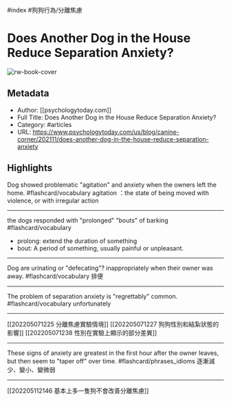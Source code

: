 #index #狗狗行為/分離焦慮 
# Does Another Dog in the House Reduce Separation Anxiety?

![rw-book-cover](https://readwise-assets.s3.amazonaws.com/static/images/article0.00998d930354.png)

## Metadata
- Author: [[psychologytoday.com]]
- Full Title: Does Another Dog in the House Reduce Separation Anxiety?
- Category: #articles
- URL: https://www.psychologytoday.com/us/blog/canine-corner/202111/does-another-dog-in-the-house-reduce-separation-anxiety

## Highlights
Dog showed problematic "agitation" and anxiety when the owners left the home. #flashcard/vocabulary 
agitation ：the state of being moved with violence, or with irregular action

---

the dogs responded with "prolonged" "bouts" of barking #flashcard/vocabulary 
- prolong: extend the duration of something
- bout: A period of something, usually painful or unpleasant.

---

Dog are urinating or "defecating"? inappropriately when their owner was away. #flashcard/vocabulary 
排便

---

The problem of separation anxiety is "regrettably" common. #flashcard/vocabulary 
unfortunately

---

[[202205071225 分離焦慮實驗情境]]
[[202205071227 狗狗性別和結紮狀態的影響]]
[[202205071238 性別在實驗上顯示的部分差異]]

---

These signs of anxiety are greatest in the first hour after the owner leaves, but then seem to "taper off" over time. #flashcard/phrases_idioms 
逐漸減少、變小、變微弱

---

[[202205112146 基本上多一隻狗不會改善分離焦慮]]


